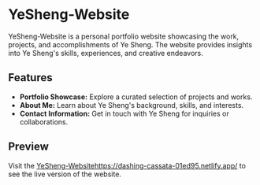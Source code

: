 # YeSheng-Website

YeSheng-Website is a personal portfolio website showcasing the work, projects, and accomplishments of Ye Sheng. The website provides insights into Ye Sheng's skills, experiences, and creative endeavors.

## Features

- **Portfolio Showcase:** Explore a curated selection of projects and works.
- **About Me:** Learn about Ye Sheng's background, skills, and interests.
- **Contact Information:** Get in touch with Ye Sheng for inquiries or collaborations.

## Preview

Visit the [YeSheng-Website](https://komiyx.github.io/YeSheng-Website/)https://dashing-cassata-01ed95.netlify.app/ to see the live version of the website.
